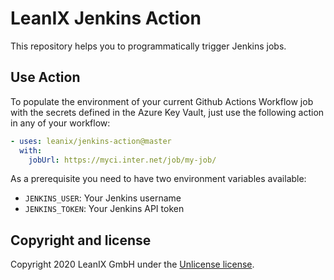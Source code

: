 # LeanIX Jenkins Action

This repository helps you to programmatically trigger Jenkins jobs.

## Use Action

To populate the environment of your current Github Actions Workflow job with the secrets defined in the Azure Key Vault, just use the following action in any of your workflow:

```yaml
- uses: leanix/jenkins-action@master
  with:
    jobUrl: https://myci.inter.net/job/my-job/
```

As a prerequisite you need to have two environment variables available:

* `JENKINS_USER`: Your Jenkins username
* `JENKINS_TOKEN`: Your Jenkins API token

## Copyright and license

Copyright 2020 LeanIX GmbH under the [Unlicense license](LICENSE).
